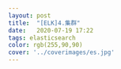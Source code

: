```yaml
---
layout: post
title:  "[ELK]4.集群"
date:   2020-07-19 17:22
tags: elasticsearch
color: rgb(255,90,90)
cover: '../coverimages/es.jpg'
---
```


